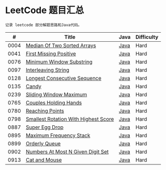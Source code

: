 
# LeetCode 题目汇总

`记录 leetcode 部分解题思路和Java代码。`

| # | Title | Java | Difficulty |
|---| ----- | -------- | ---------- |
| 0004 | [Median Of Two Sorted Arrays](https://leetcode.com/problems/median-of-two-sorted-arrays/) | [Java](./src/main/java/me/meet/leetcode/hard/MedianOfTwoSortedArrays.java) | Hard |
| 0041 | [First Missing Positive](https://leetcode.com/problems/first-missing-positive/) | [Java](./src/main/java/me/meet/leetcode/hard/FirstMissingPositive.java) | Hard |
| 0076 | [Minimum Window Substring](https://leetcode.com/problems/minimum-window-substring/) | [Java](./src/main/java/me/meet/leetcode/hard/MinimumWindowSubsequence.java) | Hard |
| 0097 | [Interleaving String](https://leetcode.com/problems/interleaving-string/) | [Java](./src/main/java/me/meet/leetcode/hard/InterleavingString.java) | Hard |
| 0128 | [Longest Consecutive Sequence](https://leetcode.com/problems/longest-consecutive-sequence/) | [Java](./src/main/java/me/meet/leetcode/hard/LongestConsecutiveSequence.java) | Hard |
| 0135 | [Candy](https://leetcode.com/problems/candy/) | [Java](./src/main/java/me/meet/leetcode/hard/Candy.java) | Hard |
| 0239 | [Sliding Window Maximum](https://leetcode.com/problems/sliding-window-maximum/) | [Java](./src/main/java/me/meet/leetcode/hard/SlidingWindowMaximum.java) | Hard |
| 0765 | [Couples Holding Hands](https://leetcode.com/problems/couples-holding-hands/) | [Java](./src/main/java/me/meet/leetcode/hard/CouplesHoldingHands.java) | Hard |
| 0780 | [Reaching Points](https://leetcode.com/problems/reaching-points/) | [Java](./src/main/java/me/meet/leetcode/hard/ReachingPoints.java) | Hard |
| 0798 | [Smallest Rotation With Highest Score](https://leetcode.com/problems/smallest-rotation-with-highest-score/) | [Java](./src/main/java/me/meet/leetcode/hard/SmallestRotationWithHighestScore.java) | Hard |
| 0887 | [Super Egg Drop](https://leetcode.com/problems/super-egg-drop/) | [Java](./src/main/java/me/meet/leetcode/hard/SuperEggDrop.java) | Hard |
| 0895 | [Maximum Frequency Stack](https://leetcode.com/problems/maximum-frequency-stack/) | [Java](./src/main/java/me/meet/leetcode/hard/MaximumFrequencyStack.java) | Hard |
| 0899 | [Orderly Queue](https://leetcode.com/problems/orderly-queue/) | [Java](./src/main/java/me/meet/leetcode/hard/OrderlyQueue.java) | Hard |
| 0902 | [Numbers At Most N Given Digit Set](https://leetcode.com/problems/numbers-at-most-n-given-digit-set/) | [Java](./src/main/java/me/meet/leetcode/hard/NumbersAtMostNGivenDigitSet.java) | Hard |
| 0913 | [Cat and Mouse](https://leetcode.com/problems/cat-and-mouse/) | [Java](./src/main/java/me/meet/leetcode/hard/CatAndMouse.java) | Hard |


